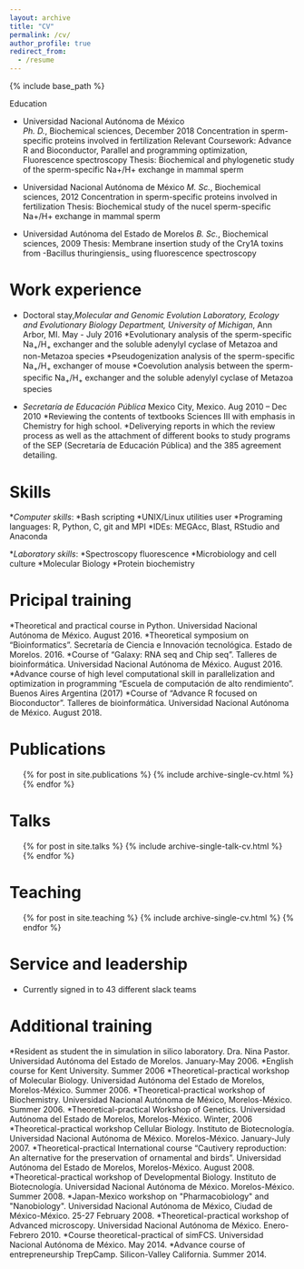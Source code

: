 ```yaml
---
layout: archive
title: "CV"
permalink: /cv/
author_profile: true
redirect_from:
  - /resume
---
```


{% include base_path %}

Education

* Universidad Nacional Autónoma de México <br/>
_Ph. D._, Biochemical sciences, December 2018
Concentration in sperm-specific proteins involved in fertilization
Relevant Coursework: Advance R and Bioconductor, Parallel and programming optimization, Fluorescence spectroscopy
Thesis: Biochemical and phylogenetic study of the sperm-specific Na+/H+ exchange in mammal sperm

* Universidad Nacional Autónoma de México
_M. Sc._, Biochemical sciences, 2012
Concentration in sperm-specific proteins involved in fertilization
Thesis: Biochemical study of the nucel sperm-specific Na+/H+ exchange in mammal sperm

* Universidad Autónoma del Estado de Morelos
_B. Sc._, Biochemical sciences, 2009
Thesis: Membrane insertion study of the Cry1A toxins from -Bacillus thuringiensis_ using fluorescence spectroscopy

Work experience
======

* Doctoral stay,_Molecular and Genomic Evolution Laboratory, Ecology and Evolutionary Biology Department, University of Michigan_, Ann Arbor, MI. May - July 2016
  *Evolutionary analysis of the sperm-specific Na<sub>+</sub>/H<sub>+</sub> exchanger and the soluble adenylyl cyclase of Metazoa and non-Metazoa species
  *Pseudogenization analysis of the sperm-specific Na<sub>+</sub>/H<sub>+</sub> exchanger of mouse
  *Coevolution analysis between the sperm-specific Na<sub>+</sub>/H<sub>+</sub> exchanger and the soluble adenylyl cyclase of Metazoa species

* _Secretaría de Educación Pública_ Mexico City, Mexico. Aug 2010 – Dec 2010
  *Reviewing the contents of textbooks Sciences III with emphasis in Chemistry for high school.
  *Deliverying reports in which the review process as well as the attachment of different books to study programs of the SEP (Secretaría de Educación Pública) and the 385 agreement detailing.

Skills
======
*_Computer skills_:
  *Bash scripting
  *UNIX/Linux utilities user
  *Programing languages: R, Python, C, git and MPI
  *IDEs: MEGAcc, Blast, RStudio and Anaconda

*_Laboratory skills_:
  *Spectroscopy fluorescence
  *Microbiology and cell culture
  *Molecular Biology
  *Protein biochemistry

Pricipal training
=======
*Theoretical and practical course in Python. Universidad Nacional Autónoma de México. August 2016.
*Theoretical symposium on “Bioinformatics”. Secretaría de Ciencia e Innovación tecnológica.  Estado de Morelos. 2016.
*Course of “Galaxy: RNA seq and Chip seq”. Talleres de bioinformática. Universidad Nacional Autónoma de México. August 2016.
*Advance course of high level computational skill in parallelization and optimization in programming “Escuela de computación de alto rendimiento”. Buenos Aires Argentina (2017)
*Course of “Advance R focused on Bioconductor”. Talleres de bioinformática. Universidad Nacional Autónoma de México. August 2018.

Publications
======
  <ul>{% for post in site.publications %}
    {% include archive-single-cv.html %}
  {% endfor %}</ul>

Talks
======
  <ul>{% for post in site.talks %}
    {% include archive-single-talk-cv.html %}
  {% endfor %}</ul>

Teaching
======
  <ul>{% for post in site.teaching %}
    {% include archive-single-cv.html %}
  {% endfor %}</ul>

Service and leadership
======
* Currently signed in to 43 different slack teams

Additional training
======
*Resident as student the in simulation in silico laboratory. Dra. Nina Pastor. Universidad Autónoma del Estado de Morelos. January-May 2006.
*English course for Kent University. Summer 2006
*Theoretical-practical workshop of Molecular Biology. Universidad Autónoma del Estado de Morelos, Morelos-México. Summer 2006.
*Theoretical-practical workshop of Biochemistry. Universidad Nacional Autónoma de México, Morelos-México. Summer 2006.
*Theoretical-practical Workshop of Genetics. Universidad Autónoma del Estado de Morelos, Morelos-México. Winter, 2006
*Theoretical-practical workshop Cellular Biology. Instituto de Biotecnología. Universidad Nacional Autónoma de México. Morelos-México. January-July 2007.
*Theoretical-practical International course “Cautivery reproduction: An alternative for the preservation of ornamental and birds”. Universidad Autónoma del Estado de Morelos, Morelos-México. August 2008.
*Theoretical-practical workshop  of Developmental Biology. Instituto de Biotecnología. Universidad Nacional Autónoma de México. Morelos-México. Summer 2008.
*Japan-Mexico workshop on "Pharmacobiology" and "Nanobiology". Universidad Nacional Autónoma de México, Ciudad de México-México. 25-27 February 2008.
*Theoretical-practical workshop of Advanced microscopy. Universidad Nacional Autónoma de México. Enero-Febrero 2010.
*Course theoretical-practical of simFCS. Universidad Nacional Autónoma de México. May 2014.
*Advance course of entrepreneurship TrepCamp. Silicon-Valley California. Summer 2014.
